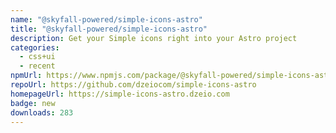 ```yaml
---
name: "@skyfall-powered/simple-icons-astro"
title: "@skyfall-powered/simple-icons-astro"
description: Get your Simple icons right into your Astro project
categories:
  - css+ui
  - recent
npmUrl: https://www.npmjs.com/package/@skyfall-powered/simple-icons-astro
repoUrl: https://github.com/dzeiocom/simple-icons-astro
homepageUrl: https://simple-icons-astro.dzeio.com
badge: new
downloads: 283
---
```

